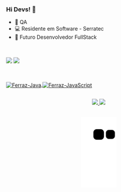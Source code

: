 ### Hi Devs! 🚀
- 🔭 QA
- 💻 Residente em Software - Serratec
- 🌱 Futuro Desenvolvedor FullStack

##
<div style="display: inline_block"><br>
<a href = "mailto:leandro_ferraz@outlook.com"><img src="https://img.shields.io/badge/-OUTLOOK-%23333?style=for-the-badge&logo=gmail&logoColor=white" target="_blank"></a>
<a href="https://www.linkedin.com/in/ferrazleandro" target="_blank"><img src="https://img.shields.io/badge/-LinkedIn-%230077B5?style=for-the-badge&logo=linkedin&logoColor=white" target="_blank"></a> 
<div>


##
<div style="display: inline_block"><br>
<a href="https://github.com/FerrazLeandro">
<img align="center" alt="Ferraz-Java" height="30" width="40" src="https://cdn.jsdelivr.net/gh/devicons/devicon/icons/java/java-original.svg" width="40" height="40"/>
<img align="center" alt="Ferraz-JavaScript" height="30" width="40" src="https://cdn.jsdelivr.net/gh/devicons/devicon/icons/javascript/javascript-original.svg" width="40" height="40"/>          


##
<div align="center">
<a href="https://github.com/FerrazLeandro">
<img height="165em" src="https://github-readme-stats.vercel.app/api?username=FerrazLeandro&show_icons=true&theme=dark&include_all_commits=true&count_private=true"/>
<img height="165em" src="https://github-readme-stats.vercel.app/api/top-langs/?username=FerrazLeandro&layout=compact&langs_count=7&theme=dark"/>


##
![Snake animation](https://github.com/FerrazLeandro/FerrazLeandro/blob/output/github-contribution-grid-snake.svg)
</div>
